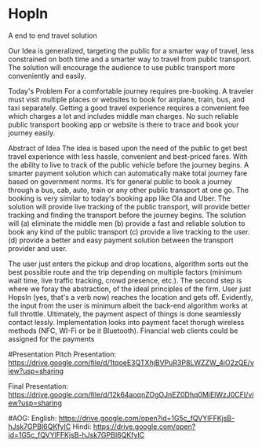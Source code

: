 # HopIn
A end to end travel solution

Our Idea is generalized, targeting the public for a smarter way of travel, less constrained on both time and a smarter way to travel from public transport. The solution will encourage the audience to use public transport more conveniently and easily.

Today's Problem For a comfortable journey requires pre-booking. A traveler must visit multiple places or websites to book for airplane, train, bus, and taxi separately. Getting a good travel experience requires a convenient fee which charges a lot and includes middle man charges. No such reliable public transport booking app or website is there to trace and book your journey easily.

Abstract of Idea The idea is based upon the need of the public to get best travel experience with less hassle, convenient and best-priced fares. With the ability to live to track of the public vehicle before the journey begins. A smarter payment solution which can automatically make total journey fare based on government norms. It’s for general public to book a journey through a bus, cab, auto, train or any other public transport at one go. The booking is very similar to today's booking app like Ola and Uber. The solution will provide live tracking of the public transport, will provide better tracking and finding the transport before the journey begins. The solution will (a) eliminate the middle men (b) provide a fast and reliable solution to book any kind of the public transport (c) provide a live tracking to the user. (d) provide a better and easy payment solution between the transport provider and user.

The user just enters the pickup and drop locations, algorithm sorts out the best possible route and the trip depending on multiple factors (minimum wait time, live traffic tracking, crowd presence, etc.). The second step is where we foray the abstraction, of the ideal principles of the firm. User just HopsIn (yes, that's a verb now) reaches the location and gets off. Evidently, the input from the user is minimum albeit the back-end algorithm works at full throttle. Ultimately, the payment aspect of things is done seamlessly contact lessly.
Implementation looks into payment facet thorugh wireless methods (NFC, WI-Fi or be it Bluetooth). Financial web clients could be assigned for the payments 

#Presentation 
Pitch Presentation:
https://drive.google.com/file/d/1tqoeE3QTXhjBVPuR3P8LWZZW_4iO2zQE/view?usp=sharing

Final Presentation:
https://drive.google.com/file/d/12k64aoqnZOgOJnEZ0Dhq0MjElWzJ0CFI/view?usp=sharing

#AOG:
English: 
https://drive.google.com/open?id=1G5c_fQVYlFFKjsB-hJsk7GPBI6QKfyIC 
Hindi: 
https://drive.google.com/open?id=1G5c_fQVYlFFKjsB-hJsk7GPBI6QKfyIC
